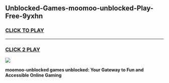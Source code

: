 
## Unblocked-Games-moomoo-unblocked-Play-Free-9yxhn
<h3>
<a href="https://premium76.site?title=moomoo-unblocked&ref=23A">CLICK TO PLAY</a></h3>
<hr>

<h3>
<a href="https://premium76.site?title=moomoo-unblocked&ref=23A">CLICK 2 PLAY</a>
  
</h3>

<a href="https://premium76.site?title=moomoo-unblocked&ref=23A"><img src="https://clearcache.store/games.png"></a>


**moomoo-unblocked games unblocked: Your Gateway to Fun and Accessible Online Gaming**
